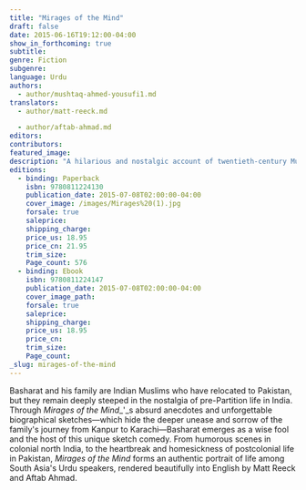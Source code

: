```yaml
---
title: "Mirages of the Mind"
draft: false
date: 2015-06-16T19:12:00-04:00
show_in_forthcoming: true
subtitle:
genre: Fiction
subgenre:
language: Urdu
authors:
  - author/mushtaq-ahmed-yousufi1.md
translators:
  - author/matt-reeck.md

  - author/aftab-ahmad.md
editors:
contributors:
featured_image:
description: "A hilarious and nostalgic account of twentieth-century Muslim life on the Indian subcontinent "
editions:
  - binding: Paperback
    isbn: 9780811224130
    publication_date: 2015-07-08T02:00:00-04:00
    cover_image: /images/Mirages%20(1).jpg
    forsale: true
    saleprice:
    shipping_charge:
    price_us: 18.95
    price_cn: 21.95
    trim_size:
    Page_count: 576
  - binding: Ebook
    isbn: 9780811224147
    publication_date: 2015-07-08T02:00:00-04:00
    cover_image_path:
    forsale: true
    saleprice:
    shipping_charge:
    price_us: 18.95
    price_cn:
    trim_size:
    Page_count:
_slug: mirages-of-the-mind
---
```


Basharat and his family are Indian Muslims who have relocated to Pakistan, but they remain deeply steeped in the nostalgia of pre-Partition life in India. Through _Mirages of the Mind__'_s absurd anecdotes and unforgettable biographical sketches—which hide the deeper unease and sorrow of the family's journey from Kanpur to Karachi—Basharat emerges as a wise fool and the host of this unique sketch comedy. From humorous scenes in colonial north India, to the heartbreak and homesickness of postcolonial life in Pakistan, _Mirages of the Mind_ forms an authentic portrait of life among South Asia's Urdu speakers, rendered beautifully into English by Matt Reeck and Aftab Ahmad.

